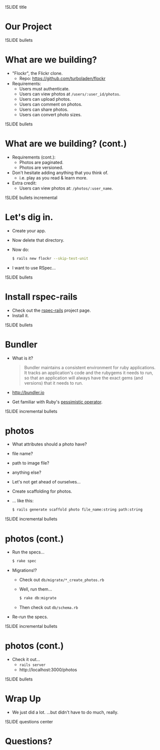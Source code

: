 !SLIDE title
# Our Project


!SLIDE bullets
# What are we building?

* "Flockr", the Flickr clone.
    * Repo: https://github.com/turboladen/flockr
* Requirements:
    * Users must authenticate.
    * Users can view photos at `/users/:user_id/photos`.
    * Users can upload photos.
    * Users can comment on photos.
    * Users can share photos.
    * Users can convert photo sizes.


!SLIDE bullets
# What are we building? (cont.)

* Requirements (cont.):
    * Photos are paginated.
    * Photos are versioned.
* Don't hesitate adding anything that you think of.
    * i.e. play as you read & learn more.
* Extra credit:
    * Users can view photos at: `/photos/:user_name`.


!SLIDE bullets incremental
# Let's dig in.

* Create your app.
* Now delete that directory.
* Now do:

    ```bash
    $ rails new flockr --skip-test-unit
    ```
* I want to use RSpec...


!SLIDE bullets
# Install rspec-rails

* Check out the [rspec-rails](https://github.com/rspec/rspec-rails) project page.
* Install it.


!SLIDE bullets
# Bundler

* What is it?

    > Bundler maintains a consistent environment for ruby applications. It
    > tracks an application's code and the rubygems it needs to run, so that an
    > application will always have the exact gems (and versions) that it needs
    > to run.
* http://bundler.io
* Get familiar with Ruby's [pessimistic operator](http://robots.thoughtbot.com/post/2508037841/rubys-pessimistic-operator).


!SLIDE incremental bullets
# photos

* What attributes should a photo have?
* file name?
* path to image file?
* anything else?
* Let's not get ahead of ourselves...
* Create scaffolding for photos.
* ... like this:

    ```bash
    $ rails generate scaffold photo file_name:string path:string
    ```

!SLIDE incremental bullets
# photos (cont.)

* Run the specs...

    ```bash
    $ rake spec
    ```
* Migrations!?
    * Check out `db/migrate/*_create_photos.rb`
    * Well, run them...

        ```bash
        $ rake db:migrate
        ```
    * Then check out `db/schema.rb`
* Re-run the specs.


!SLIDE incremental bullets
# photos (cont.)

* Check it out...
    * `rails server`
    * http://localhost:3000/photos


!SLIDE bullets
# Wrap Up

* We just did a lot. ...but didn't have to do much, really.


!SLIDE questions center
# Questions?
